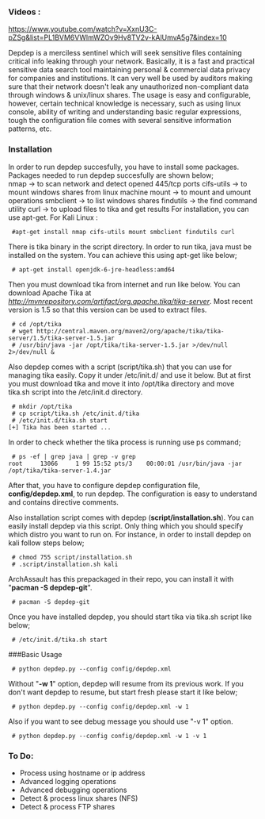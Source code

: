 
### Videos :
https://www.youtube.com/watch?v=XxnU3C-pZSg&list=PL1BVM6VWlmWZOv9Hv8TV2v-kAlUmvA5g7&index=10


Depdep is a merciless sentinel which will seek sensitive files containing critical info leaking through your network. Basically, it is a fast and practical sensitive data search tool maintaining personal & commercial data privacy for companies and institutions. It can very well be used by auditors making sure that their network doesn't leak any unauthorized non-compliant data through windows & unix/linux shares.
The usage is easy and configurable, however, certain technical knowledge is necessary, such as using linux console, ability of writing and understanding basic regular expressions, tough the configuration file comes with several sensitive information patterns, etc.  

### Installation
In order to run depdep succesfully, you have to install some packages. Packages needed to run depdep succesfully are shown below;  
nmap -> to scan network and detect opened 445/tcp ports
cifs-utils -> to mount windows shares from linux machine
mount -> to mount and umount operations
smbclient -> to list windows shares
findutils -> the find command utility
curl -> to upload files to tika and get results
For installation, you can use apt-get. For Kali Linux :

```
 #apt-get install nmap cifs-utils mount smbclient findutils curl
```

There is tika binary in the script directory. In order to run tika, java must be installed on the system. You can achieve this using apt-get like below;  
```
 # apt-get install openjdk-6-jre-headless:amd64
```
Then you must download tika from internet and run like below. You can download Apache Tika at *http://mvnrepository.com/artifact/org.apache.tika/tika-server*. Most recent version is 1.5 so that this version can be used to extract files. 
```
 # cd /opt/tika
 # wget http://central.maven.org/maven2/org/apache/tika/tika-server/1.5/tika-server-1.5.jar  
 # /usr/bin/java -jar /opt/tika/tika-server-1.5.jar >/dev/null 2>/dev/null &  
```
Also depdep comes with a script (script/tika.sh) that you can use for managing tika easily. Copy it under /etc/init.d/ and use it below. But at first you must download tika and move it into /opt/tika directory and move tika.sh script into the /etc/init.d directory.  
```
 # mkdir /opt/tika  
 # cp script/tika.sh /etc/init.d/tika  
 # /etc/init.d/tika.sh start  
[+] Tika has been started ...  
```

In order to check whether the tika process is running use ps command;
```
 # ps -ef | grep java | grep -v grep
root     13066     1 99 15:52 pts/3    00:00:01 /usr/bin/java -jar /opt/tika/tika-server-1.4.jar
```
After that, you have to configure depdep configuration file, **config/depdep.xml**, to run depdep. The configuration is easy to understand and contains directive comments.

Also installation script comes with depdep (**script/installation.sh**). You can easily install depdep via this script. Only thing which you should specify which distro you want to run on. For instance, in order to install depdep on kali follow steps below;  
```
 # chmod 755 script/installation.sh  
 # .script/installation.sh kali  
```

 ArchAssault has this prepackaged in their repo, you can install it with "**pacman -S depdep-git**".
```
 # pacman -S depdep-git  
```
Once you have installed depdep, you should start tika via tika.sh script like below;
```
 # /etc/init.d/tika.sh start
```

###Basic Usage

```
 # python depdep.py --config config/depdep.xml
```
Without "**-w 1**" option, depdep will resume from its previous work. If you don't want depdep to resume, but start fresh please start it like below;
```
 # python depdep.py --config config/depdep.xml -w 1
```

Also if you want to see debug message you should use "-v 1" option. 
```
 # python depdep.py --config config/depdep.xml -w 1 -v 1
```

### To Do:
- Process using hostname or ip address
- Advanced logging operations
- Advanced debugging operations
- Detect & process linux shares (NFS)
- Detect & process FTP shares 


